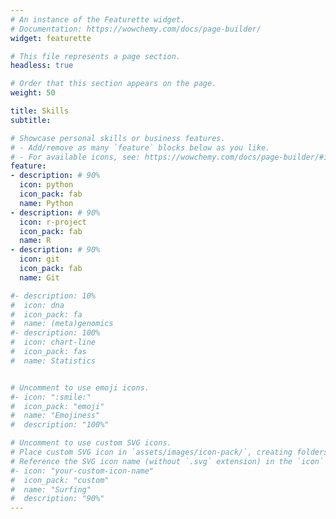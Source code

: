 ```yaml
---
# An instance of the Featurette widget.
# Documentation: https://wowchemy.com/docs/page-builder/
widget: featurette

# This file represents a page section.
headless: true

# Order that this section appears on the page.
weight: 50

title: Skills
subtitle:

# Showcase personal skills or business features.
# - Add/remove as many `feature` blocks below as you like.
# - For available icons, see: https://wowchemy.com/docs/page-builder/#icons
feature:
- description: # 90%
  icon: python
  icon_pack: fab
  name: Python
- description: # 90%
  icon: r-project
  icon_pack: fab
  name: R
- description: # 90%
  icon: git
  icon_pack: fab
  name: Git  

#- description: 10%
#  icon: dna
#  icon_pack: fa
#  name: (meta)genomics
#- description: 100%
#  icon: chart-line
#  icon_pack: fas
#  name: Statistics


# Uncomment to use emoji icons.
#- icon: ":smile:"
#  icon_pack: "emoji"
#  name: "Emojiness"
#  description: "100%"  

# Uncomment to use custom SVG icons.
# Place custom SVG icon in `assets/images/icon-pack/`, creating folders if necessary.
# Reference the SVG icon name (without `.svg` extension) in the `icon` field.
#- icon: "your-custom-icon-name"
#  icon_pack: "custom"
#  name: "Surfing"
#  description: "90%"
---
```

